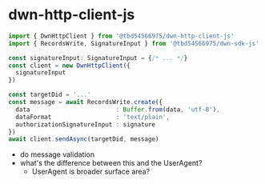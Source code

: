 # dwn-http-client-js

```typescript
import { DwnHttpClient } from '@tbd54566975/dwn-http-client-js'
import { RecordsWrite, SignatureInput } from '@tbd54566975/dwn-sdk-js'

const signatureInput: SignatureInput = {/* ... */} 
const client = new DwnHttpClient({
  signatureInput
})

const targetDid = '...'
const message = await RecordsWrite.create({
  data                        : Buffer.from(data, 'utf-8'),
  dataFormat                  : 'text/plain',
  authorizationSignatureInput : signature
})
await client.sendAsync(targetDid, message)
```

- do message validation 
- what's the difference between this and the UserAgent?
  - UserAgent is broader surface area?